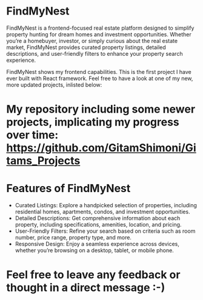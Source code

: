 # FindMyNest
FindMyNest is a frontend-focused real estate platform designed to simplify property hunting for dream homes and investment opportunities. Whether you’re a homebuyer, investor, or simply curious about the real estate market, FindMyNest provides curated property listings, detailed descriptions, and user-friendly filters to enhance your property search experience.


FindMyNest shows my frontend capabilities. This is the first project I have ever built with React framework. Feel free to have a look at one of my new, more updated projects, inlisted below:
# My repository including some newer projects, implicating my progress over time: https://github.com/GitamShimoni/Gitams_Projects

# Features of FindMyNest
* Curated Listings: Explore a handpicked selection of properties, including residential homes, apartments, condos, and investment opportunities.
* Detailed Descriptions: Get comprehensive information about each property, including specifications, amenities, location, and pricing.
* User-Friendly Filters: Refine your search based on criteria such as room number, price range, property type, and more.
* Responsive Design: Enjoy a seamless experience across devices, whether you’re browsing on a desktop, tablet, or mobile phone.

# Feel free to leave any feedback or thought in a direct message :-)

